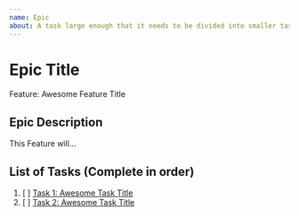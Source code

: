 ```yaml
---
name: Epic
about: A task large enough that it needs to be divided into smaller tasks. It will usually be labeled as `enhancement`.
---
```


<!-- Issue title should mirror the Epic Title. -->

# Epic Title

Feature: Awesome Feature Title

## Epic Description

This Feature will...

## List of Tasks (Complete in order)

1. [ ] [Task 1: Awesome Task Title](https://github.com/kuru-project/tamaki-mobile/issues/1)
2. [ ] [Task 2: Awesome Task Title](https://github.com/kuru-project/tamaki-mobile/issues/2)
